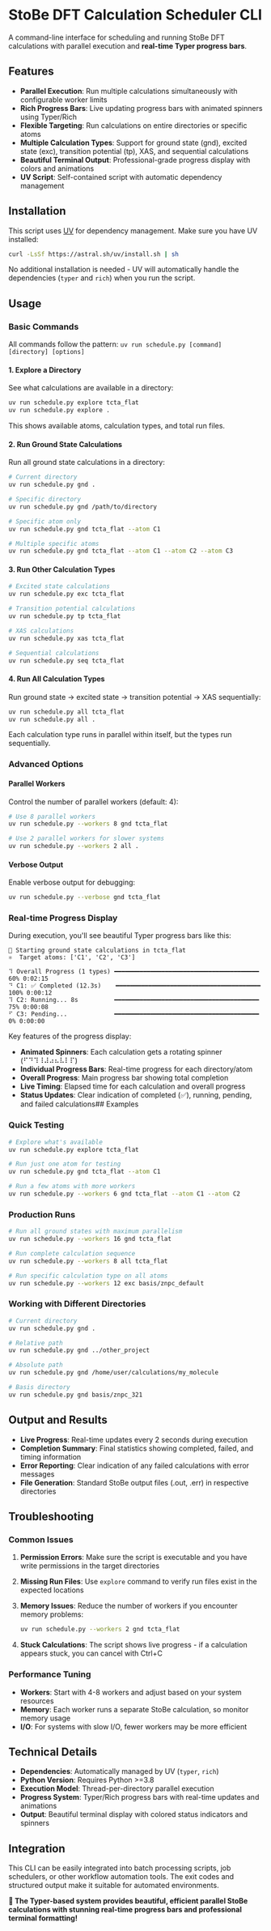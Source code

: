 # StoBe DFT Calculation Scheduler CLI

A command-line interface for scheduling and running StoBe DFT calculations with parallel execution and **real-time Typer progress bars**.

## Features

- **Parallel Execution**: Run multiple calculations simultaneously with configurable worker limits
- **Rich Progress Bars**: Live updating progress bars with animated spinners using Typer/Rich
- **Flexible Targeting**: Run calculations on entire directories or specific atoms
- **Multiple Calculation Types**: Support for ground state (gnd), excited state (exc), transition potential (tp), XAS, and sequential calculations
- **Beautiful Terminal Output**: Professional-grade progress display with colors and animations
- **UV Script**: Self-contained script with automatic dependency management

## Installation

This script uses [UV](https://docs.astral.sh/uv/) for dependency management. Make sure you have UV installed:

```bash
curl -LsSf https://astral.sh/uv/install.sh | sh
```

No additional installation is needed - UV will automatically handle the dependencies (`typer` and `rich`) when you run the script.

## Usage

### Basic Commands

All commands follow the pattern: `uv run schedule.py [command] [directory] [options]`

#### 1. Explore a Directory

See what calculations are available in a directory:

```bash
uv run schedule.py explore tcta_flat
uv run schedule.py explore .
```

This shows available atoms, calculation types, and total run files.

#### 2. Run Ground State Calculations

Run all ground state calculations in a directory:

```bash
# Current directory
uv run schedule.py gnd .

# Specific directory
uv run schedule.py gnd /path/to/directory

# Specific atom only
uv run schedule.py gnd tcta_flat --atom C1

# Multiple specific atoms
uv run schedule.py gnd tcta_flat --atom C1 --atom C2 --atom C3
```

#### 3. Run Other Calculation Types

```bash
# Excited state calculations
uv run schedule.py exc tcta_flat

# Transition potential calculations
uv run schedule.py tp tcta_flat

# XAS calculations
uv run schedule.py xas tcta_flat

# Sequential calculations
uv run schedule.py seq tcta_flat
```

#### 4. Run All Calculation Types

Run ground state → excited state → transition potential → XAS sequentially:

```bash
uv run schedule.py all tcta_flat
uv run schedule.py all .
```

Each calculation type runs in parallel within itself, but the types run sequentially.

### Advanced Options

#### Parallel Workers

Control the number of parallel workers (default: 4):

```bash
# Use 8 parallel workers
uv run schedule.py --workers 8 gnd tcta_flat

# Use 2 parallel workers for slower systems
uv run schedule.py --workers 2 all .
```

#### Verbose Output

Enable verbose output for debugging:

```bash
uv run schedule.py --verbose gnd tcta_flat
```

### Real-time Progress Display

During execution, you'll see beautiful Typer progress bars like this:

```
🎯 Starting ground state calculations in tcta_flat
⚛️  Target atoms: ['C1', 'C2', 'C3']

⠹ Overall Progress (1 types) ━━━━━━━━━━━━━━━━━━━━━━━━━━━━━━━━━━━━━━━━  60% 0:02:15
⠙ C1: ✅ Completed (12.3s)    ━━━━━━━━━━━━━━━━━━━━━━━━━━━━━━━━━━━━━━━━ 100% 0:00:12
⠹ C2: Running... 8s          ━━━━━━━━━━━━━━━━━━━━━━━━━━━━━━━━━━━━━━━━  75% 0:00:08
⠋ C3: Pending...             ━━━━━━━━━━━━━━━━━━━━━━━━━━━━━━━━━━━━━━━━   0% 0:00:00
```

Key features of the progress display:

- **Animated Spinners**: Each calculation gets a rotating spinner (⠋⠙⠹⠸⠼⠴⠦⠧⠇⠏)
- **Individual Progress Bars**: Real-time progress for each directory/atom
- **Overall Progress**: Main progress bar showing total completion
- **Live Timing**: Elapsed time for each calculation and overall progress
- **Status Updates**: Clear indication of completed (✅), running, pending, and failed calculations## Examples

### Quick Testing

```bash
# Explore what's available
uv run schedule.py explore tcta_flat

# Run just one atom for testing
uv run schedule.py gnd tcta_flat --atom C1

# Run a few atoms with more workers
uv run schedule.py --workers 6 gnd tcta_flat --atom C1 --atom C2
```

### Production Runs

```bash
# Run all ground states with maximum parallelism
uv run schedule.py --workers 16 gnd tcta_flat

# Run complete calculation sequence
uv run schedule.py --workers 8 all tcta_flat

# Run specific calculation type on all atoms
uv run schedule.py --workers 12 exc basis/znpc_default
```

### Working with Different Directories

```bash
# Current directory
uv run schedule.py gnd .

# Relative path
uv run schedule.py gnd ../other_project

# Absolute path
uv run schedule.py gnd /home/user/calculations/my_molecule

# Basis directory
uv run schedule.py gnd basis/znpc_321
```

## Output and Results

- **Live Progress**: Real-time updates every 2 seconds during execution
- **Completion Summary**: Final statistics showing completed, failed, and timing information
- **Error Reporting**: Clear indication of any failed calculations with error messages
- **File Generation**: Standard StoBe output files (.out, .err) in respective directories

## Troubleshooting

### Common Issues

1. **Permission Errors**: Make sure the script is executable and you have write permissions in the target directories

2. **Missing Run Files**: Use `explore` command to verify run files exist in the expected locations

3. **Memory Issues**: Reduce the number of workers if you encounter memory problems:

   ```bash
   uv run schedule.py --workers 2 gnd tcta_flat
   ```

4. **Stuck Calculations**: The script shows live progress - if a calculation appears stuck, you can cancel with Ctrl+C

### Performance Tuning

- **Workers**: Start with 4-8 workers and adjust based on your system resources
- **Memory**: Each worker runs a separate StoBe calculation, so monitor memory usage
- **I/O**: For systems with slow I/O, fewer workers may be more efficient

## Technical Details

- **Dependencies**: Automatically managed by UV (`typer`, `rich`)
- **Python Version**: Requires Python >=3.8
- **Execution Model**: Thread-per-directory parallel execution
- **Progress System**: Typer/Rich progress bars with real-time updates and animations
- **Output**: Beautiful terminal display with colored status indicators and spinners

## Integration

This CLI can be easily integrated into batch processing scripts, job schedulers, or other workflow automation tools. The exit codes and structured output make it suitable for automated environments.

**🚀 The Typer-based system provides beautiful, efficient parallel StoBe calculations with stunning real-time progress bars and professional terminal formatting!**
